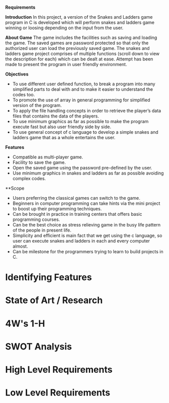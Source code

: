 **Requirements** 

**Introduction**
  In this project, a version of the Snakes and Ladders game program in C is developed which will perform snakes and ladders game winning or loosing depending on the input from the user. 
   
**About Game**
  The game includes the facilities such as saving and loading the game. The saved games are password protected so that only the authorized user can load the previously saved game. The snakes and ladders game project comprises of multiple functions (scroll down to view the description for each) which can be dealt at ease. Attempt has been made to present the program in user friendly environment.
  
**Objectives**
  * To use different user defined function, to break a program into many simplified parts to deal with and to make it easier to understand the codes too.
  * To promote the use of array in general programming for simplified version of the program.
  * To apply the file handling concepts in order to retrieve the player’s data files that contains the data of the players.
  * To use minimum graphics as far as possible to make the program execute fast but also user friendly side by side.
  * To use general concept of c language to develop a simple snakes and ladders game that as a whole entertains the user.

**Features**
  * Compatible as multi-player game.
  * Facility to save the game.
  * Open the saved game using the password pre-defined by the user.
  * Use minimum graphics in snakes and ladders as far as possible avoiding complex codes.

**Scope
  * Users preferring the classical games can switch to the game.
  * Beginners in computer programming can take hints via the mini project to boost up their programming techniques.
  * Can be brought in practice in training centers that offers basic programming courses.
  * Can be the best choice as stress relieving game in the busy life pattern of the people in present life.
  * Simplicity and efficient is main fact that we get using the c language, so user can execute snakes and ladders in each and every computer almost.
  * Can be milestone for the programmers trying to learn to build projects in C.

# Identifying Features

# State of Art / Research

# 4W's 1-H 

# SWOT Analysis

# High Level Requirements

# Low Level Requirements
